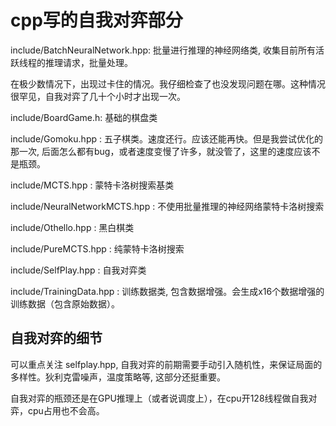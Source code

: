 # cpp写的自我对弈部分

include/BatchNeuralNetwork.hpp: 批量进行推理的神经网络类, 收集目前所有活跃线程的推理请求，批量处理。

在极少数情况下，出现过卡住的情况。我仔细检查了也没发现问题在哪。这种情况很罕见，自我对弈了几十个小时才出现一次。

include/BoardGame.h: 基础的棋盘类

include/Gomoku.hpp : 五子棋类。速度还行。应该还能再快。但是我尝试优化的那一次, 后面怎么都有bug，或者速度变慢了许多，就没管了，这里的速度应该不是瓶颈。

include/MCTS.hpp : 蒙特卡洛树搜索基类

include/NeuralNetworkMCTS.hpp : 不使用批量推理的神经网络蒙特卡洛树搜索

include/Othello.hpp : 黑白棋类

include/PureMCTS.hpp : 纯蒙特卡洛树搜索

include/SelfPlay.hpp : 自我对弈类

include/TrainingData.hpp : 训练数据类, 包含数据增强。会生成x16个数据增强的训练数据（包含原始数据）。

## 自我对弈的细节

可以重点关注 selfplay.hpp, 自我对弈的前期需要手动引入随机性，来保证局面的多样性。狄利克雷噪声，温度策略等, 这部分还挺重要。

自我对弈的瓶颈还是在GPU推理上（或者说调度上），在cpu开128线程做自我对弈，cpu占用也不会高。
